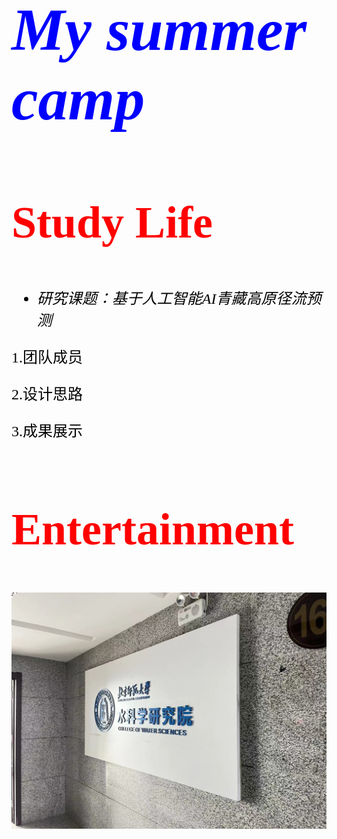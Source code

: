 <font face='Times New Roman' color='blue' SIZE='15'>

#    *My summer camp*



<font face='Times New Roman' color='red' SIZE='10'>

##    **Study Life**



<font face='仿宋' color='black' SIZE='5'>

  - *研究课题：基于人工智能AI青藏高原径流预测*

1.团队成员

2.设计思路

3.成果展示



<font face='Times New Roman' color='red' SIZE='10'>

##    **Entertainment**
</font>

 ![笔记1](image/图片.jpg)

